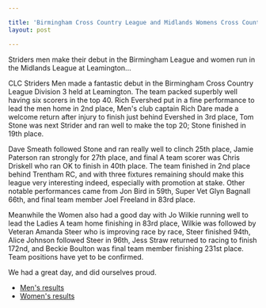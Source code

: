 ```yaml
---

title: 'Birmingham Cross Country League and Midlands Womens Cross Country League - 12 November 2011'
layout: post

---
```

<p>Striders men make their debut in the Birmingham League and women run in the Midlands League at Leamington...</p>

CLC Striders Men made a fantastic debut in the Birmingham Cross Country League Division 3 held at Leamington. The team packed superbly well having six scorers in the top 40. Rich Evershed put in a fine performance to lead the men home in 2nd place, Men's club captain Rich Dare made a welcome return after injury to finish just behind Evershed in 3rd place, Tom Stone was next Strider and ran well to make the top 20; Stone finished in 19th place. 

Dave Smeath followed Stone and ran really well to clinch 25th place, Jamie Paterson ran strongly for 27th place, and final A team scorer was Chris Driskell who ran OK to finish in 40th place. The team finished in 2nd place behind Trentham RC, and with three fixtures remaining should make this league very interesting indeed, especially with promotion at stake. Other notable performances came from Jon Bird in 59th, Super Vet Glyn Bagnall 66th, and final team member Joel Freeland in 83rd place. 

Meanwhile the Women also had a good day with Jo Wilkie running well to lead the Ladies A team home finishing in 83rd place, Wilkie was followed by Veteran Amanda Steer who is improving race by race, Steer finished 94th, Alice Johnson followed Steer in 96th, Jess Straw returned to racing to finish 172nd, and Beckie Boulton was final team member finishing 231st place. Team positions have yet to be confirmed. 

We had a great day, and did ourselves proud.

* <a href="http://www.clcstriders-runningclub.co.uk/images/documents/birmleague12thnov.pdf" target="_blank" rel="nofollow">Men's results</a>
* <a href="http://www.clcstriders-runningclub.co.uk/images/documents/mwccl12thnov.pdf" target="_blank" rel="nofollow">Women's results</a>
